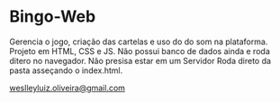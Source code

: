 # Bingo-Web
Gerencia o jogo, criação das cartelas e uso do do som na plataforma.
Projeto em HTML, CSS e JS.
Não possui banco de dados ainda e roda ditero no navegador.
Não presisa estar em um Servidor Roda direto da pasta asseçando o index.html.

weslleyluiz.oliveira@gmail.com
